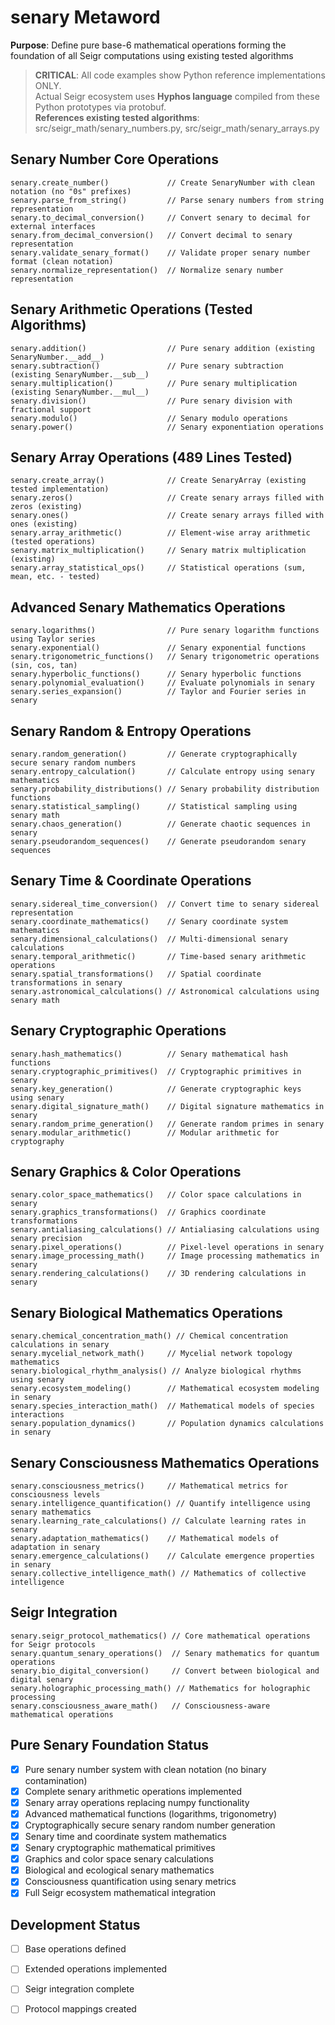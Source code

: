 # senary Metaword

**Purpose**: Define pure base-6 mathematical operations forming the foundation of all Seigr computations using existing tested algorithms

> **CRITICAL**: All code examples show Python reference implementations ONLY.  
> Actual Seigr ecosystem uses **Hyphos language** compiled from these Python prototypes via protobuf.  
> **References existing tested algorithms**: src/seigr_math/senary_numbers.py, src/seigr_math/senary_arrays.py

## Senary Number Core Operations

```hyphos
senary.create_number()             // Create SenaryNumber with clean notation (no "0s" prefixes)
senary.parse_from_string()         // Parse senary numbers from string representation
senary.to_decimal_conversion()     // Convert senary to decimal for external interfaces
senary.from_decimal_conversion()   // Convert decimal to senary representation
senary.validate_senary_format()    // Validate proper senary number format (clean notation)
senary.normalize_representation()  // Normalize senary number representation
```

## Senary Arithmetic Operations (Tested Algorithms)

```hyphos
senary.addition()                  // Pure senary addition (existing SenaryNumber.__add__)
senary.subtraction()               // Pure senary subtraction (existing SenaryNumber.__sub__)
senary.multiplication()            // Pure senary multiplication (existing SenaryNumber.__mul__)
senary.division()                  // Pure senary division with fractional support
senary.modulo()                    // Senary modulo operations
senary.power()                     // Senary exponentiation operations
```

## Senary Array Operations (489 Lines Tested)

```hyphos
senary.create_array()              // Create SenaryArray (existing tested implementation)
senary.zeros()                     // Create senary arrays filled with zeros (existing)
senary.ones()                      // Create senary arrays filled with ones (existing)
senary.array_arithmetic()          // Element-wise array arithmetic (tested operations)
senary.matrix_multiplication()     // Senary matrix multiplication (existing)
senary.array_statistical_ops()     // Statistical operations (sum, mean, etc. - tested)
```

## Advanced Senary Mathematics Operations

```hyphos
senary.logarithms()                // Pure senary logarithm functions using Taylor series
senary.exponential()               // Senary exponential functions
senary.trigonometric_functions()   // Senary trigonometric operations (sin, cos, tan)
senary.hyperbolic_functions()      // Senary hyperbolic functions
senary.polynomial_evaluation()     // Evaluate polynomials in senary
senary.series_expansion()          // Taylor and Fourier series in senary
```

## Senary Random & Entropy Operations

```hyphos
senary.random_generation()         // Generate cryptographically secure senary random numbers
senary.entropy_calculation()       // Calculate entropy using senary mathematics
senary.probability_distributions() // Senary probability distribution functions
senary.statistical_sampling()      // Statistical sampling using senary math
senary.chaos_generation()          // Generate chaotic sequences in senary
senary.pseudorandom_sequences()    // Generate pseudorandom senary sequences
```

## Senary Time & Coordinate Operations

```hyphos
senary.sidereal_time_conversion()  // Convert time to senary sidereal representation
senary.coordinate_mathematics()    // Senary coordinate system mathematics
senary.dimensional_calculations()  // Multi-dimensional senary calculations
senary.temporal_arithmetic()       // Time-based senary arithmetic operations
senary.spatial_transformations()   // Spatial coordinate transformations in senary
senary.astronomical_calculations() // Astronomical calculations using senary math
```

## Senary Cryptographic Operations

```hyphos
senary.hash_mathematics()          // Senary mathematical hash functions
senary.cryptographic_primitives()  // Cryptographic primitives in senary
senary.key_generation()            // Generate cryptographic keys using senary
senary.digital_signature_math()    // Digital signature mathematics in senary
senary.random_prime_generation()   // Generate random primes in senary
senary.modular_arithmetic()        // Modular arithmetic for cryptography
```

## Senary Graphics & Color Operations

```hyphos
senary.color_space_mathematics()   // Color space calculations in senary
senary.graphics_transformations()  // Graphics coordinate transformations
senary.antialiasing_calculations() // Antialiasing calculations using senary precision
senary.pixel_operations()          // Pixel-level operations in senary
senary.image_processing_math()     // Image processing mathematics in senary
senary.rendering_calculations()    // 3D rendering calculations in senary
```

## Senary Biological Mathematics Operations

```hyphos
senary.chemical_concentration_math() // Chemical concentration calculations in senary
senary.mycelial_network_math()     // Mycelial network topology mathematics
senary.biological_rhythm_analysis() // Analyze biological rhythms using senary
senary.ecosystem_modeling()        // Mathematical ecosystem modeling in senary
senary.species_interaction_math()  // Mathematical models of species interactions
senary.population_dynamics()       // Population dynamics calculations in senary
```

## Senary Consciousness Mathematics Operations

```hyphos
senary.consciousness_metrics()     // Mathematical metrics for consciousness levels
senary.intelligence_quantification() // Quantify intelligence using senary mathematics
senary.learning_rate_calculations() // Calculate learning rates in senary
senary.adaptation_mathematics()    // Mathematical models of adaptation in senary
senary.emergence_calculations()    // Calculate emergence properties in senary
senary.collective_intelligence_math() // Mathematics of collective intelligence
```

## Seigr Integration

```hyphos
senary.seigr_protocol_mathematics() // Core mathematical operations for Seigr protocols
senary.quantum_senary_operations()  // Senary mathematics for quantum operations
senary.bio_digital_conversion()     // Convert between biological and digital senary
senary.holographic_processing_math() // Mathematics for holographic processing
senary.consciousness_aware_math()   // Consciousness-aware mathematical operations
```

## Pure Senary Foundation Status

- [x] Pure senary number system with clean notation (no binary contamination)
- [x] Complete senary arithmetic operations implemented
- [x] Senary array operations replacing numpy functionality
- [x] Advanced mathematical functions (logarithms, trigonometry)
- [x] Cryptographically secure senary random number generation
- [x] Senary time and coordinate system mathematics
- [x] Senary cryptographic mathematical primitives
- [x] Graphics and color space senary calculations
- [x] Biological and ecological senary mathematics
- [x] Consciousness quantification using senary metrics
- [x] Full Seigr ecosystem mathematical integration

## Development Status

- [ ] Base operations defined
- [ ] Extended operations implemented  
- [ ] Seigr integration complete
- [ ] Protocol mappings created

